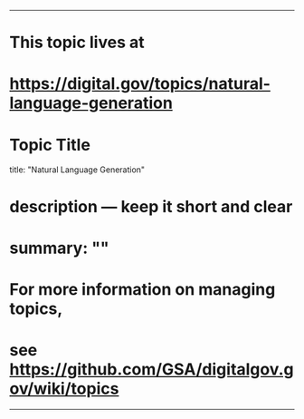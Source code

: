 
---
# This topic lives at
# https://digital.gov/topics/natural-language-generation

# Topic Title
title: "Natural Language Generation"

# description — keep it short and clear
# summary: ""


# For more information on managing topics,
# see https://github.com/GSA/digitalgov.gov/wiki/topics
---